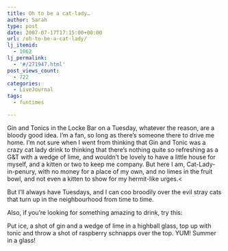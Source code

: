 ```yaml
---
title: Oh to be a cat-lady…
author: Sarah
type: post
date: 2007-07-17T17:15:00+00:00
url: /oh-to-be-a-cat-lady/
lj_itemid:
  - 1062
lj_permalink:
  - '#/271947.html'
post_views_count:
  - 722
categories:
  - LiveJournal
tags:
  - funtimes

---
```

Gin and Tonics in the Locke Bar on a Tuesday, whatever the reason, are a bloody good idea. I&rsquo;m a fan, so long as there&rsquo;s someone there to drive me home. I&rsquo;m not sure when I went from thinking that Gin and Tonic was a crazy cat lady drink to thinking that there&rsquo;s nothing quite so refreshing as a G&T with a wedge of lime, and wouldn&rsquo;t be lovely to have a little house for myself, and a kitten or two to keep me company. But here I am, Cat-Lady-in-penury, with no money for a place of my own, and no limes in the fruit bowl, and not even a kitten to show for my hermit-like urges.<

But I&rsquo;ll always have Tuesdays, and I can coo broodily over the evil stray cats that turn up in the neighbourhood from time to time.

Also, if you&rsquo;re looking for something amazing to drink, try this:

Put ice, a shot of gin and a wedge of lime in a highball glass, top up with tonic and throw a shot of raspberry schnapps over the top. YUM! Summer in a glass!